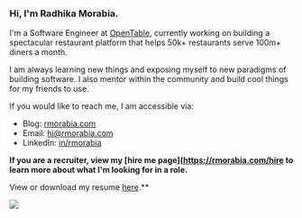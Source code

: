 ### Hi, I'm Radhika Morabia.

I'm a Software Engineer at [OpenTable](https://opentable.com), currently working on building a spectacular restaurant platform that helps 50k+ restaurants serve 100m+ diners a month.

I am always learning new things and exposing myself to new paradigms of building software. I also mentor within the community and build cool things for my friends to use.

If you would like to reach me, I am accessible via:

- Blog: [rmorabia.com](https://rmorabia.com)
- Email: [hi@rmorabia.com](mailto:hi@rmorabia.com)
- LinkedIn: [in/rmorabia](http://linkedin.com/in/rmorabia)

**If you are a recruiter, view my [hire me page](https://rmorabia.com/hire to learn more about what I'm looking for in a role.**

View or download my resume [here](https://docs.google.com/document/d/1jyR1JjXyKc4wtUDD9aRMLeHxjdC2R3a0SpHtMfrCF60/edit?usp=sharing).**

![](https://komarev.com/ghpvc/?username=rmorabia)



